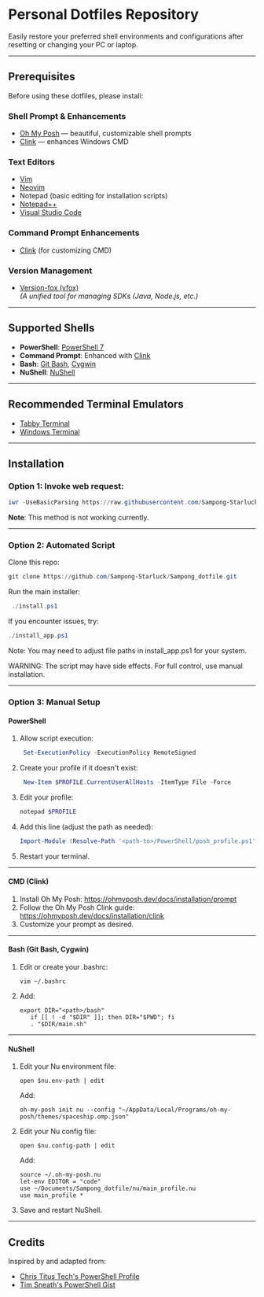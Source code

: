# Personal Dotfiles Repository

Easily restore your preferred shell environments and configurations after resetting or changing your PC or laptop.

---

## Prerequisites

Before using these dotfiles, please install:

### Shell Prompt & Enhancements
- [Oh My Posh](https://ohmyposh.dev) — beautiful, customizable shell prompts
- [Clink](https://github.com/chrisant996/clink) — enhances Windows CMD

### Text Editors
- [Vim](https://www.vim.org/)
- [Neovim](https://neovim.io/)
- Notepad (basic editing for installation scripts)
- [Notepad++](https://notepad-plus-plus.org/)
- [Visual Studio Code](https://code.visualstudio.com/)

### Command Prompt Enhancements
- [Clink](https://github.com/chrisant996/clink) (for customizing CMD)

### Version Management
- [Version-fox (vfox)](https://github.com/version-fox/vfox)  
  *(A unified tool for managing SDKs (Java, Node.js, etc.)*

---

## Supported Shells

- **PowerShell**: [PowerShell 7](https://learn.microsoft.com/en-us/powershell/scripting/overview?view=powershell-7.4)
- **Command Prompt**: Enhanced with [Clink](https://github.com/chrisant996/clink)
- **Bash**: [Git Bash](https://git-scm.com/), [Cygwin](https://cygwin.com/)
- **NuShell**: [NuShell](https://www.nushell.sh/)

---

## Recommended Terminal Emulators

- [Tabby Terminal](https://tabby.sh/)
- [Windows Terminal](https://github.com/microsoft/terminal)

---

## Installation

### Option 1: Invoke web request:

```powershell
iwr -UseBasicParsing https://raw.githubusercontent.com/Sampong-Starluck/Sampong_dotfile/master/install.ps1 | iex
```
**Note**: This method is not working currently.

---

### Option 2: Automated Script
Clone this repo:
   ```powershell
   git clone https://github.com/Sampong-Starluck/Sampong_dotfile.git
   ```

Run the main installer:
   ```powershell
    ./install.ps1
   ```

   If you encounter issues, try:
   ```powershell
   ./install_app.ps1
   ```

   Note: You may need to adjust file paths in install_app.ps1 for your system.

WARNING: The script may have side effects. For full control, use manual installation.

---

### Option 3: Manual Setup

#### PowerShell

1. Allow script execution:
   ```powershell
    Set-ExecutionPolicy -ExecutionPolicy RemoteSigned
   ```

2. Create your profile if it doesn't exist:
   ```powershell
    New-Item $PROFILE.CurrentUserAllHosts -ItemType File -Force
   ```

3. Edit your profile:
   ```powershell
   notepad $PROFILE
   ```

4. Add this line (adjust the path as needed):
   ```powershell
   Import-Module (Resolve-Path '<path-to>/PowerShell/posh_profile.ps1')
   ```
5. Restart your terminal.

---

#### CMD (Clink)

1. Install Oh My Posh: https://ohmyposh.dev/docs/installation/prompt
2. Follow the Oh My Posh Clink guide: https://ohmyposh.dev/docs/installation/clink
3. Customize your prompt as desired.

---

#### Bash (Git Bash, Cygwin)

1. Edit or create your .bashrc:
   ```shell
   vim ~/.bashrc
   ```

2. Add:
   ```shell
   export DIR="<path>/bash"
      if [[ ! -d "$DIR" ]]; then DIR="$PWD"; fi
      . "$DIR/main.sh"
   ```
---

#### NuShell

1. Edit your Nu environment file:
   ```shell
   open $nu.env-path | edit
   ```
   Add:
      ```shell
      oh-my-posh init nu --config "~/AppData/Local/Programs/oh-my-posh/themes/spaceship.omp.json"
      ```

2. Edit your Nu config file:
   ```shell
   open $nu.config-path | edit
   ```

   Add:
   ```shell
   source ~/.oh-my-posh.nu
   let-env EDITOR = "code"
   use ~/Documents/Sampong_dotfile/nu/main_profile.nu
   use main_profile *
   ```

3. Save and restart NuShell.

---

## Credits

Inspired by and adapted from:
- [Chris Titus Tech's PowerShell Profile](https://github.com/ChrisTitusTech/powershell-profile)
- [Tim Sneath's PowerShell Gist](https://gist.github.com/timsneath/19867b12eee7fd5af2ba)

